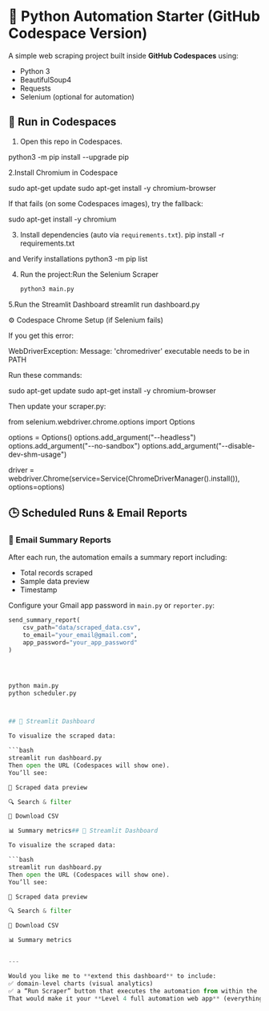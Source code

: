 # 🧠 Python Automation Starter (GitHub Codespace Version)

A simple web scraping project built inside **GitHub Codespaces** using:
- Python 3
- BeautifulSoup4
- Requests
- Selenium (optional for automation)

## 🚀 Run in Codespaces
1. Open this repo in Codespaces.

python3 -m pip install --upgrade pip


2.Install Chromium in Codespace


sudo apt-get update
sudo apt-get install -y chromium-browser


If that fails (on some Codespaces images), try the fallback:

sudo apt-get install -y chromium


3. Install dependencies (auto via `requirements.txt`).
pip install -r requirements.txt

and Verify installations
python3 -m pip list




4. Run the project:Run the Selenium Scraper
   ```bash
   python3 main.py

5.Run the Streamlit Dashboard
streamlit run dashboard.py


⚙️ Codespace Chrome Setup (if Selenium fails)

If you get this error:

WebDriverException: Message: 'chromedriver' executable needs to be in PATH


Run these commands:

sudo apt-get update
sudo apt-get install -y chromium-browser


Then update your scraper.py:

from selenium.webdriver.chrome.options import Options

options = Options()
options.add_argument("--headless")
options.add_argument("--no-sandbox")
options.add_argument("--disable-dev-shm-usage")

driver = webdriver.Chrome(service=Service(ChromeDriverManager().install()), options=options)


## 🕒 Scheduled Runs & Email Reports

### 🔔 Email Summary Reports
After each run, the automation emails a summary report including:
- Total records scraped
- Sample data preview
- Timestamp

Configure your Gmail app password in `main.py` or `reporter.py`:
```python
send_summary_report(
    csv_path="data/scraped_data.csv",
    to_email="your_email@gmail.com",
    app_password="your_app_password"
)




python main.py
python scheduler.py



## 🧠 Streamlit Dashboard

To visualize the scraped data:

```bash
streamlit run dashboard.py
Then open the URL (Codespaces will show one).
You’ll see:

📄 Scraped data preview

🔍 Search & filter

💾 Download CSV

📊 Summary metrics## 🧠 Streamlit Dashboard

To visualize the scraped data:

```bash
streamlit run dashboard.py
Then open the URL (Codespaces will show one).
You’ll see:

📄 Scraped data preview

🔍 Search & filter

💾 Download CSV

📊 Summary metrics


---

Would you like me to **extend this dashboard** to include:
✅ domain-level charts (visual analytics)  
✅ a “Run Scraper” button that executes the automation from within the Streamlit UI?  
That would make it your **Level 4 full automation web app** (everything in one place).

